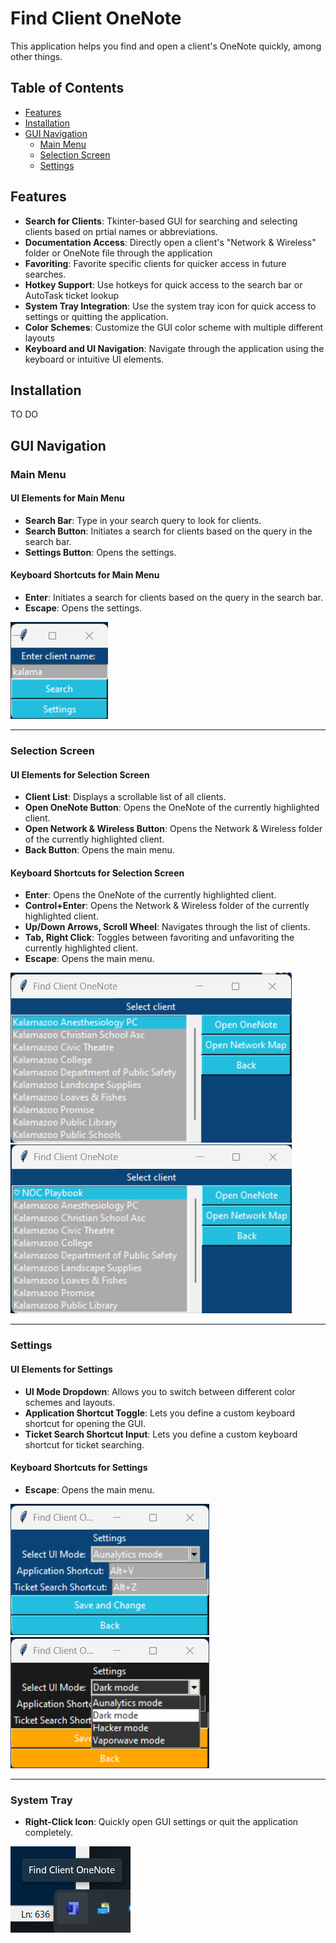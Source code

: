 # Find Client OneNote

This application helps you find and open a client's OneNote quickly, among other things.

## Table of Contents

- [Features](#features)
- [Installation](#installation)
- [GUI Navigation](#gui-navigation)
  - [Main Menu](#main-menu)
  - [Selection Screen](#selection-screen)
  - [Settings](#settings)


## Features

- **Search for Clients**: Tkinter-based GUI for searching and selecting clients based on prtial names or abbreviations.
- **Documentation Access**: Directly open a client's "Network & Wireless" folder or OneNote file through the application
- **Favoriting**: Favorite specific clients for quicker access in future searches.
- **Hotkey Support**: Use hotkeys for quick access to the search bar or AutoTask ticket lookup
- **System Tray Integration**: Use the system tray icon for quick access to settings or quitting the application.
- **Color Schemes**: Customize the GUI color scheme with multiple different layouts
- **Keyboard and UI Navigation**: Navigate through the application using the keyboard or intuitive UI elements.

## Installation
TO DO

## GUI Navigation

### Main Menu

#### UI Elements for Main Menu
- **Search Bar**: Type in your search query to look for clients.
- **Search Button**: Initiates a search for clients based on the query in the search bar.
- **Settings Button**: Opens the settings.

#### Keyboard Shortcuts for Main Menu
- **Enter**: Initiates a search for clients based on the query in the search bar.
- **Escape**: Opens the settings.

![01_search_page](Screenshots/01_search_page.png)
  
---

### Selection Screen

#### UI Elements for Selection Screen
- **Client List**: Displays a scrollable list of all clients.
- **Open OneNote Button**: Opens the OneNote of the currently highlighted client.
- **Open Network & Wireless Button**: Opens the Network & Wireless folder of the currently highlighted client.
- **Back Button**: Opens the main menu.

#### Keyboard Shortcuts for Selection Screen
- **Enter**: Opens the OneNote of the currently highlighted client.
- **Control+Enter**: Opens the Network & Wireless folder of the currently highlighted client.
- **Up/Down Arrows, Scroll Wheel**: Navigates through the list of clients.
- **Tab, Right Click**: Toggles between favoriting and unfavoriting the currently highlighted client.
- **Escape**: Opens the main menu.

![02_selection_page](Screenshots/02_selection_page.png)
![02a_favorites](Screenshots/02a_favorites.png)

---

### Settings

#### UI Elements for Settings
- **UI Mode Dropdown**: Allows you to switch between different color schemes and layouts.
- **Application Shortcut Toggle**: Lets you define a custom keyboard shortcut for opening the GUI.
- **Ticket Search Shortcut Input**: Lets you define a custom keyboard shortcut for ticket searching.

#### Keyboard Shortcuts for Settings
- **Escape**: Opens the main menu.

![03_settings_page](Screenshots/03_settings_page.png)
![04_change_ui](Screenshots/04_change_ui.png)

---

### System Tray

- **Right-Click Icon**: Quickly open GUI settings or quit the application completely.

![05_system_tray](Screenshots/05_system_tray.png)

